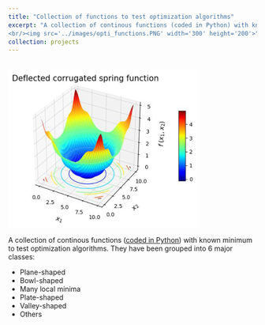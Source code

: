 ```yaml
---
title: "Collection of functions to test optimization algorithms"
excerpt: "A collection of continous functions (coded in Python) with known minimum to test optimization algorithms. 
<br/><img src='../images/opti_functions.PNG' width='300' height='200'>"
collection: projects
---
```


<br/><img src='../images/opti_functions.PNG'>

A collection of continous functions ([coded in Python](https://github.com/edgarsmdn/OptiFunctions)) with known minimum to test optimization algorithms. They have been grouped into 6 major classes:
* Plane-shaped
* Bowl-shaped
* Many local minima
* Plate-shaped
* Valley-shaped 
* Others
